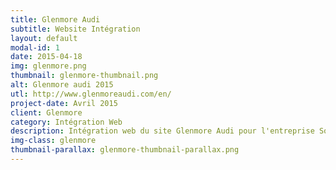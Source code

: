 ```yaml
---
title: Glenmore Audi
subtitle: Website Intégration
layout: default
modal-id: 1
date: 2015-04-18
img: glenmore.png
thumbnail: glenmore-thumbnail.png
alt: Glenmore audi 2015
utl: http://www.glenmoreaudi.com/en/
project-date: Avril 2015
client: Glenmore
category: Intégration Web
description: Intégration web du site Glenmore Audi pour l'entreprise Solutions Medias 360
img-class: glenmore
thumbnail-parallax: glenmore-thumbnail-parallax.png
---
```

